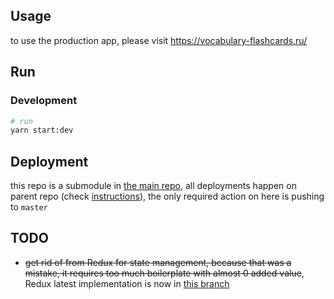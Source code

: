 ## Usage

to use the production app, please visit https://vocabulary-flashcards.ru/

## Run

### Development

```bash
# run
yarn start:dev
```

## Deployment

this repo is a submodule in [the main repo](https://github.com/Waddah-JD/russian-vocabulary-flash-cards), all deployments happen on parent repo (check [instructions](https://github.com/Waddah-JD/russian-vocabulary-flash-cards#deployment)), the only required action on here is pushing to `master`

## TODO

- ~~get rid of from Redux for state management, because that was a mistake, it requires too much boilerplate with almost 0 added value~~, Redux latest implementation is now in [this branch](https://github.com/Waddah-JD/russian-vocabulary-flash-cards-client/tree/get-rid-of-redux)
